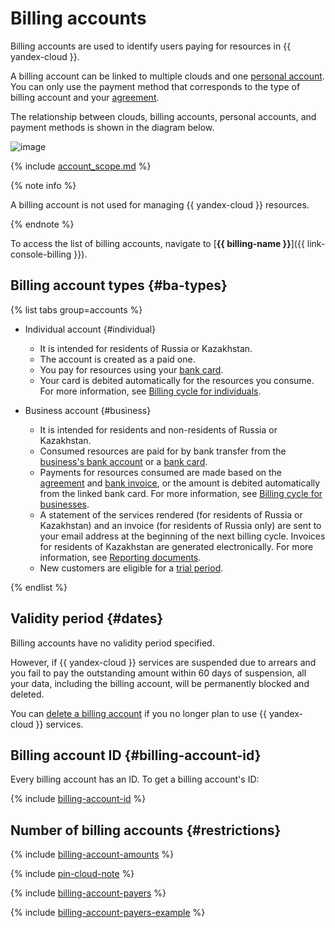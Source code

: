 # Billing accounts

Billing accounts are used to identify users paying for resources in {{ yandex-cloud }}.

A billing account can be linked to multiple clouds and one [personal account](personal-account.md). You can only use the payment method that corresponds to the type of billing account and your [agreement](contract.md).


The relationship between clouds, billing accounts, personal accounts, and payment methods is shown in the diagram below.

![image](../../_assets/billing/cloud-billing-account-svg.svg)

{% include [account_scope.md](../_includes/account-scope.md) %}


{% note info %}

A billing account is not used for managing {{ yandex-cloud }} resources.

{% endnote %}

To access the list of billing accounts, navigate to [**{{ billing-name }}**]({{ link-console-billing }}).


## Billing account types {#ba-types}

{% list tabs group=accounts %}

- Individual account {#individual}

   * It is intended for residents of Russia or Kazakhstan.
   * The account is created as a paid one.
   * You pay for resources using your [bank card](../payment/payment-methods-individual.md).
   * Your card is debited automatically for the resources you consume. For more information, see [Billing cycle for individuals](../payment/billing-cycle-individual.md).

- Business account {#business}

   * It is intended for residents and non-residents of Russia or Kazakhstan.
   * Consumed resources are paid for by bank transfer from the [business's bank account](../payment/payment-methods-business.md) or a [bank card](../payment/payment-methods-card-business.md).
   * Payments for resources consumed are made based on the [agreement](../concepts/contract.md) and [bank invoice](bill.md), or the amount is debited automatically from the linked bank card. For more information, see [Billing cycle for businesses](../payment/billing-cycle-business.md).
   * A statement of the services rendered (for residents of Russia or Kazakhstan) and an invoice (for residents of Russia only) are sent to your email address at the beginning of the next billing cycle. Invoices for residents of Kazakhstan are generated electronically. For more information, see [Reporting documents](../payment/documents.md).
   * New customers are eligible for a [trial period](trial-period.md).

{% endlist %}


## Validity period {#dates}

Billing accounts have no validity period specified.

However, if {{ yandex-cloud }} services are suspended due to arrears and you fail to pay the outstanding amount within 60 days of suspension, all your data, including the billing account, will be permanently blocked and deleted.

You can [delete a billing account](../operations/delete-account.md) if you no longer plan to use {{ yandex-cloud }} services.

## Billing account ID {#billing-account-id}

Every billing account has an ID. To get a billing account's ID:

{% include [billing-account-id](../../_includes/billing/billing-account-id.md) %}

## Number of billing accounts {#restrictions}

{% include [billing-account-amounts](../_includes/billing-account-amounts.md) %}

{% include [pin-cloud-note](../_includes/pin-cloud-note.md) %}


{% include [billing-account-payers](../_includes/billing-account-payers.md) %}

{% include [billing-account-payers-example](../_includes/billing-account-payers-example.md) %}
